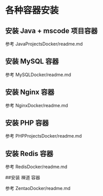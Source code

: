 # 各种容器安装

## 安装 Java + mscode 项目容器

参考 JavaProjectsDocker/readme.md

## 安装 MySQL 容器

参考 MySQLDocker/readme.md

## 安装 Nginx 容器

参考 NginxDocker/readme.md

## 安装 PHP 容器

参考 PHPProjectsDocker/readme.md

## 安装 Redis 容器

参考 RedisDocker/readme.md

##安装 禅道 容器

参考 ZentaoDocker/readme.md